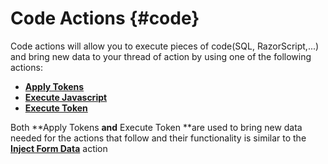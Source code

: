 # Code Actions {#code}

Code actions will allow you to execute pieces of code\(SQL, RazorScript,...\) and bring new data to your thread of action by using one of the following actions:

* [**Apply Tokens**](/apply-token.md)
* [**Execute Javascript**](/execute-javascript.md)
* [**Execute Token**](/execute_token.md)

Both **Apply Tokens **and** Execute Token **are used to bring new data needed for the actions that follow and their functionality is similar to the [**Inject Form Data**](/inject_form_data.md) action


